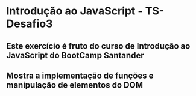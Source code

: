 # Introdução ao JavaScript - TS-Desafio3
## Este exercício é fruto do curso de Introdução ao JavaScript do BootCamp Santander
## Mostra a implementação de funções e manipulação de elementos do DOM
